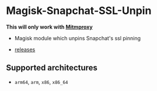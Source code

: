 # Magisk-Snapchat-SSL-Unpin

**This will only work with [Mitmproxy](https://mitmproxy.org)**

* Magisk module which unpins Snapchat's ssl pinning

* [releases](https://github.com/killed/Magisk-Snapchat-SSL-Unpin/releases)

## Supported architectures
- `arm64`, `arm`, `x86`, `x86_64`
